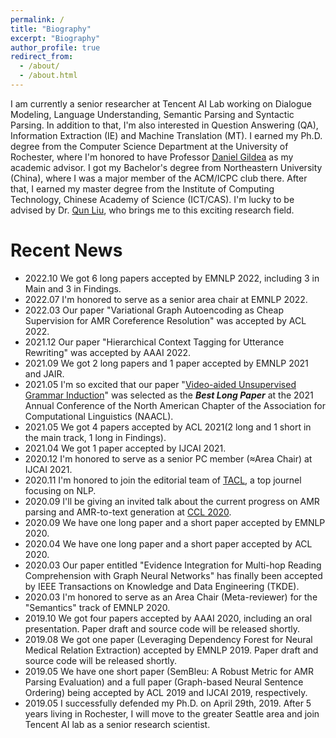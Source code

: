 ```yaml
---
permalink: /
title: "Biography"
excerpt: "Biography"
author_profile: true
redirect_from: 
  - /about/
  - /about.html
---
```


I am currently a senior researcher at Tencent AI Lab working on Dialogue Modeling, Language Understanding, Semantic Parsing and Syntactic Parsing. In addition to that, I'm also interested in Question Answering (QA), Information Extraction (IE) and Machine Translation (MT). I earned my Ph.D. degree from the Computer Science Department at the University of Rochester, where I'm honored to have Professor [Daniel Gildea](https://scholar.google.com/citations?user=AAJjmoIAAAAJ&hl=en) as my academic advisor. I got my Bachelor's degree from Northeastern University (China), where I was a major member of the ACM/ICPC club there. After that, I earned my master degree from the Institute of Computing Technology, Chinese Academy of Science (ICT/CAS). I'm lucky to be advised by Dr. [Qun Liu](https://scholar.google.com.sg/citations?user=2HhiGzcAAAAJ&hl=en), who brings me to this exciting research field.

Recent News
======

* 2022.10  We got 6 long papers accepted by EMNLP 2022, including 3 in Main and 3 in Findings.
* 2022.07  I'm honored to serve as a senior area chair at EMNLP 2022.
* 2022.03  Our paper "Variational Graph Autoencoding as Cheap Supervision for AMR Coreference Resolution" was accepted by ACL 2022.
* 2021.12  Our paper "Hierarchical Context Tagging for Utterance Rewriting" was accepted by AAAI 2022.
* 2021.09  We got 2 long papers and 1 paper accepted by EMNLP 2021 and JAIR.
* 2021.05  I'm so excited that our paper "[Video-aided Unsupervised Grammar Induction](https://arxiv.org/abs/2104.04369)" was selected as the <b><i>Best Long Paper</i></b> at the 2021 Annual Conference of the North American Chapter of the Association for Computational Linguistics (NAACL).
* 2021.05  We got 4 papers accepted by ACL 2021(2 long and 1 short in the main track, 1 long in Findings).
* 2021.04  We got 1 paper accepted by IJCAI 2021.
* 2020.12  I'm honored to serve as a senior PC member (≈Area Chair) at IJCAI 2021.
* 2020.11  I'm honored to join the editorial team of [TACL](https://www.mitpressjournals.org/loi/tacl), a top journel focusing on NLP.
* 2020.09  I'll be giving an invited talk about the current progress on AMR parsing and AMR-to-text generation at [CCL 2020](http://cips-cl.org/static/CCL2020/frontier.html).
* 2020.09  We have one long paper and a short paper accepted by EMNLP 2020.
* 2020.04  We have one long paper and a short paper accepted by ACL 2020.
* 2020.03  Our paper entitled "Evidence Integration for Multi-hop Reading Comprehension with Graph Neural Networks" has finally been accepted by IEEE Transactions on Knowledge and Data Engineering (TKDE).
* 2020.03  I'm honored to serve as an Area Chair (Meta-reviewer) for the "Semantics" track of EMNLP 2020.
* 2019.10  We got four papers accepted by AAAI 2020, including an oral presentation. Paper draft and source code will be released shortly.
* 2019.08  We got one paper (Leveraging Dependency Forest for Neural Medical Relation Extraction) accepted by EMNLP 2019. Paper draft and source code will be released shortly.
* 2019.05  We have one short paper (SemBleu: A Robust Metric for AMR Parsing Evaluation) and a full paper (Graph-based Neural Sentence Ordering) being accepted by ACL 2019 and IJCAI 2019, respectively.
* 2019.05  I successfully defended my Ph.D. on April 29th, 2019. After 5 years living in Rochester, I will move to the greater Seattle area and join Tencent AI lab as a senior research scientist. 
